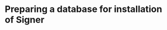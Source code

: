 ﻿# Preparing a database for installation of Signer

<!-- link to version in Portuguese -->
<div data-alt-locales="pt-br"></div>
